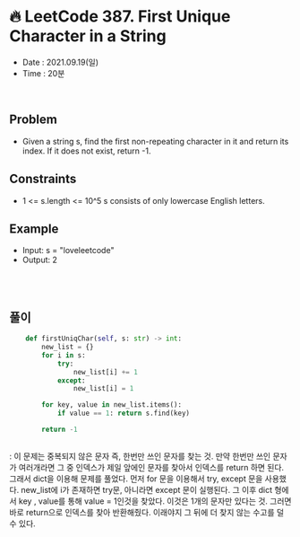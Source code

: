 # 🔥 LeetCode 387. First Unique Character in a String
- Date : 2021.09.19(일)
- Time : 20분
<br>

## Problem

- Given a string s, find the first non-repeating character in it and return its index. If it does not exist, return -1.

## Constraints
- 1 <= s.length <= 10^5
s consists of only lowercase English letters.

## Example

- Input: s = "loveleetcode"
- Output: 2

<br><br>

## 풀이
```python
    def firstUniqChar(self, s: str) -> int:
        new_list = {}
        for i in s:
            try:
                new_list[i] += 1
            except:
                new_list[i] = 1

        for key, value in new_list.items():
            if value == 1: return s.find(key)

        return -1
        
```
: 이 문제는 중복되지 않은 문자 즉, 한번만 쓰인 문자를 찾는 것. 만약 한번만 쓰인 문자가 여러개라면 그 중 인덱스가 제일 앞에인 문자를 찾아서 인덱스를 return 하면 된다. 그래서 dict을 이용해 문제를 풀었다. 먼저 for 문을 이용해서 try, except 문을 사용했다. new_list에 i가 존재하면 try문, 아니라면 except 문이 실행된다. 그 이후 dict 형에서 key , value를 통해 value = 1인것을 찾았다. 이것은 1개의 문자만 있다는 것. 그러면 바로 return으로 인덱스를 찾아 반환해줬다. 이래야지 그 뒤에 더 찾지 않는 수고를 덜 수 있다.